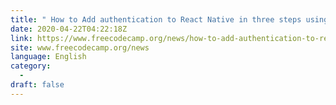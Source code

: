 ```yaml
---
title: " How to Add authentication to React Native in three steps using Firebase "
date: 2020-04-22T04:22:18Z
link: https://www.freecodecamp.org/news/how-to-add-authentication-to-react-native-in-three-steps-using-firebase/?utm_medium=RSS&utm_source=news.12bit.vn
site: www.freecodecamp.org/news
language: English
category:
  -   
draft: false
---
```

